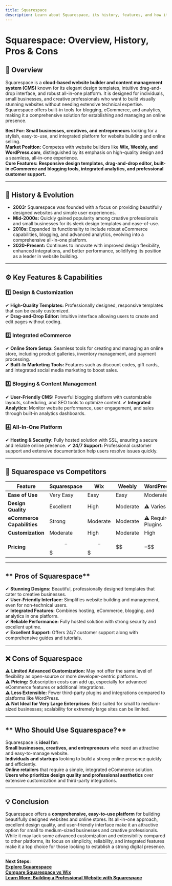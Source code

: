 ```yaml
---
title: Squarespace
description: Learn about Squarespace, its history, features, and how it compares to other website builders.
---
```


# **Squarespace: Overview, History, Pros & Cons**

## **📌 Overview**  
Squarespace is a **cloud-based website builder and content management system (CMS)** known for its elegant design templates, intuitive drag-and-drop interface, and robust all-in-one platform. It is designed for individuals, small businesses, and creative professionals who want to build visually stunning websites without needing extensive technical expertise. Squarespace offers built-in tools for blogging, eCommerce, and analytics, making it a comprehensive solution for establishing and managing an online presence.

 **Best For:** **Small businesses, creatives, and entrepreneurs** looking for a stylish, easy-to-use, and integrated platform for website building and online selling.  
 **Market Position:** Competes with website builders like **Wix, Weebly, and WordPress.com**, distinguished by its emphasis on high-quality design and a seamless, all-in-one experience.  
 **Core Features:** **Responsive design templates, drag-and-drop editor, built-in eCommerce and blogging tools, integrated analytics, and professional customer support.**

---

## **📜 History & Evolution**  
- **2003:** Squarespace was founded with a focus on providing beautifully designed websites and simple user experiences.  
- **Mid-2000s:** Quickly gained popularity among creative professionals and small businesses for its sleek design templates and ease-of-use.  
- **2010s:** Expanded its functionality to include robust eCommerce capabilities, blogging, and advanced analytics, evolving into a comprehensive all-in-one platform.  
- **2020-Present:** Continues to innovate with improved design flexibility, enhanced integrations, and better performance, solidifying its position as a leader in website building.

---

## **⚙️ Key Features & Capabilities**

### **1️⃣ Design & Customization**
✔ **High-Quality Templates:** Professionally designed, responsive templates that can be easily customized.  
✔ **Drag-and-Drop Editor:** Intuitive interface allowing users to create and edit pages without coding.

### **2️⃣ Integrated eCommerce**
✔ **Online Store Setup:** Seamless tools for creating and managing an online store, including product galleries, inventory management, and payment processing.  
✔ **Built-In Marketing Tools:** Features such as discount codes, gift cards, and integrated social media marketing to boost sales.

### **3️⃣ Blogging & Content Management**
✔ **User-Friendly CMS:** Powerful blogging platform with customizable layouts, scheduling, and SEO tools to optimize content.
✔ **Integrated Analytics:** Monitor website performance, user engagement, and sales through built-in analytics dashboards.

### **4️⃣ All-In-One Platform**
✔ **Hosting & Security:** Fully hosted solution with SSL, ensuring a secure and reliable online presence.
✔ **24/7 Support:** Professional customer support and extensive documentation help users resolve issues quickly.

---

## **🔄 Squarespace vs Competitors**

| Feature                   | Squarespace      | Wix             | Weebly          | WordPress.com    |
|---------------------------|------------------|-----------------|-----------------|------------------|
| **Ease of Use**           |  Very Easy     |  Easy         |  Easy         |  Moderate      |
| **Design Quality**        |  Excellent     |  High         |  Moderate     | ⚠ Varies         |
| **eCommerce Capabilities**|  Strong        |  Moderate     |  Moderate     | ⚠ Requires Plugins|
| **Customization**         |  Moderate      |  High         |  Moderate     |  High          |
| **Pricing**               | $$-$$$          | $$-$$$         | $$              | $-$$$            |

---

## ** Pros of Squarespace**  
✔ **Stunning Designs:** Beautiful, professionally designed templates that cater to creative businesses.  
✔ **User-Friendly Interface:** Simplifies website building and management, even for non-technical users.  
✔ **Integrated Features:** Combines hosting, eCommerce, blogging, and analytics in one platform.  
✔ **Reliable Performance:** Fully hosted solution with strong security and excellent uptime.  
✔ **Excellent Support:** Offers 24/7 customer support along with comprehensive guides and tutorials.

---

## **❌ Cons of Squarespace**  
⚠ **Limited Advanced Customization:** May not offer the same level of flexibility as open-source or more developer-centric platforms.  
⚠ **Pricing:** Subscription costs can add up, especially for advanced eCommerce features or additional integrations.  
⚠ **Less Extensible:** Fewer third-party plugins and integrations compared to platforms like WordPress.  
⚠ **Not Ideal for Very Large Enterprises:** Best suited for small to medium-sized businesses; scalability for extremely large sites can be limited.

---

## ** Who Should Use Squarespace?**  
Squarespace is **ideal for:**  
 **Small businesses, creatives, and entrepreneurs** who need an attractive and easy-to-manage website.  
 **Individuals and startups** looking to build a strong online presence quickly and efficiently.  
 **Online retailers** that require a simple, integrated eCommerce solution.  
 **Users who prioritize design quality and professional aesthetics** over extensive customization and third-party integrations.

---

## **💡 Conclusion**  
Squarespace offers a **comprehensive, easy-to-use platform** for building beautifully designed websites and online stores. Its all-in-one approach, excellent design quality, and user-friendly interface make it an attractive option for small to medium-sized businesses and creative professionals. While it may lack some advanced customization and extensibility compared to other platforms, its focus on simplicity, reliability, and integrated features make it a top choice for those looking to establish a strong digital presence.

---

 **Next Steps:**  
 **[Explore Squarespace](https://www.squarespace.com/)**  
 **[Compare Squarespace vs Wix](#)**  
 **[Learn More: Building a Professional Website with Squarespace](#)**
